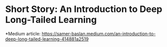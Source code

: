 # Short Story: An Introduction to Deep Long-Tailed Learning

*Medium article: https://samer-baslan.medium.com/an-introduction-to-deep-long-tailed-learning-414881a2519
